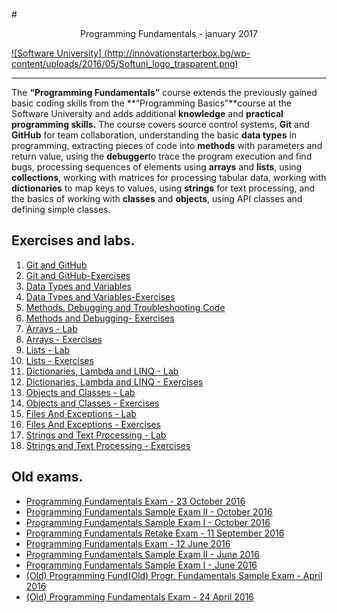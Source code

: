 #<p align="center"> Programming Fundamentals - january 2017<p>

<a href="https://softuni.bg/trainings/1509/programming-fundamentals-january-2017" rel="Programming-Fundamentals">![Software University]
(http://innovationstarterbox.bg/wp-content/uploads/2016/05/Softuni_logo_trasparent.png)</a>

---
The **“Programming Fundamentals”** course extends the previously gained basic coding skills from the **“Programming Basics”**course at the Software University and adds additional **knowledge** and **practical programming skills.**
The course covers source control systems, **Git** and **GitHub** for team collaboration, understanding the basic **data types** in programming, extracting pieces of code into **methods** with parameters and return value, using the **debugger**to trace the program execution and find bugs, processing sequences of elements using **arrays** and **lists**, using  **collections**, working with matrices for processing tabular data, working with **dictionaries** to map keys to values, using **strings** for text processing, and the basics of working with **classes** and **objects**, using API classes and defining simple classes. 


## Exercises and labs.
1. <a href="https://github.com/stefkavasileva/Programming-Fundamentals/tree/master/Homeworks%20and%20Labs/GitGitHubDebuggingSearching-Lab" > Git and GitHub </a> 
2. <a href="https://github.com/stefkavasileva/Programming-Fundamentals/tree/master/Homeworks%20and%20Labs/GitGitHubDebuggingSearching-Exercises" > Git and GitHub-Exercises</a> 
3. <a href="https://github.com/stefkavasileva/Programming-Fundamentals/tree/master/Homeworks%20and%20Labs/DataTypeAndVariables" > Data Types and Variables</a> 
4. <a href="https://github.com/stefkavasileva/Programming-Fundamentals/tree/master/Homeworks%20and%20Labs/DataTypesAndVariables-Exercises" > Data Types and Variables-Exercises</a> 
5. <a href="https://github.com/stefkavasileva/Programming-Fundamentals/tree/master/Homeworks%20and%20Labs/MethodsAndDebugging" > Methods. Debugging and Troubleshooting Code </a> 
6. <a href="https://github.com/stefkavasileva/Programming-Fundamentals/tree/master/Homeworks%20and%20Labs/MethodsAndDebuggingExcercises" > Methods and Debugging- Exercises</a>
7. <a href="https://github.com/stefkavasileva/Programming-Fundamentals/tree/master/Homeworks%20and%20Labs/Arrays"> Arrays - Lab </a>
8. <a href="https://github.com/stefkavasileva/Programming-Fundamentals/tree/master/Homeworks%20and%20Labs/Arrays-Exercises"> Arrays - Exercises </a>
9. <a href="https://github.com/stefkavasileva/Programming-Fundamentals/tree/master/Homeworks%20and%20Labs/Lists"> Lists - Lab </a>
10. <a href="https://github.com/stefkavasileva/Programming-Fundamentals/tree/master/Homeworks%20and%20Labs/ListsExercises"> Lists - Exercises </a>
11. <a href="https://github.com/stefkavasileva/Programming-Fundamentals/tree/master/Homeworks%20and%20Labs/DictionariesLambdaAndLINQ"> Dictionaries, Lambda and LINQ - Lab </a>
12. <a href="https://github.com/stefkavasileva/Programming-Fundamentals/tree/master/Homeworks%20and%20Labs/DictionariesLambdaAndLINQ-Exercises"> Dictionaries, Lambda and LINQ - Exercises </a>
13. <a href="https://github.com/stefkavasileva/Programming-Fundamentals/tree/master/Homeworks%20and%20Labs/ObjectsAndClasses"> Objects and Classes - Lab </a>
14. <a href="https://github.com/stefkavasileva/Programming-Fundamentals/tree/master/Homeworks%20and%20Labs/ObjectsAndClasses-Exercises"> Objects and Classes - Exercises </a>
15. <a href="https://github.com/stefkavasileva/Programming-Fundamentals/tree/master/Homeworks%20and%20Labs/FilesAndExceptionsLab"> Files And Exceptions - Lab </a>
16. <a href="https://github.com/stefkavasileva/Programming-Fundamentals/tree/master/Homeworks%20and%20Labs/FilesAndExceptionsExercises"> Files And Exceptions - Exercises </a>
17. <a href="https://github.com/stefkavasileva/Programming-Fundamentals/tree/master/Homeworks%20and%20Labs/Strings-Lab"> Strings and Text Processing - Lab </a> 
18. <a href="https://github.com/stefkavasileva/Programming-Fundamentals/tree/master/Homeworks%20and%20Labs/Strings-Exercises"> Strings and Text Processing - Exercises </a> 

## Old exams.

- <a href="https://github.com/stefkavasileva/Programming-Fundamentals/tree/master/OldExams/Exam-23October2016"> Programming Fundamentals Exam - 23 October 2016 </a>
- <a href="https://github.com/stefkavasileva/Programming-Fundamentals/tree/master/OldExams/SampleExamII-October2016"> Programming Fundamentals Sample Exam II - October 2016 <a/>
- <a href="https://github.com/stefkavasileva/Programming-Fundamentals/tree/master/OldExams/ExamI-October2016">Programming Fundamentals Sample Exam I - October 2016 </a>
- <a href="https://github.com/stefkavasileva/Programming-Fundamentals/tree/master/OldExams/RetakeExam-11September2016">Programming Fundamentals Retake Exam - 11 September 2016 </a>
- <a href="https://github.com/stefkavasileva/Programming-Fundamentals/tree/master/OldExams/Exam-12June2016"> Programming Fundamentals Exam - 12 June 2016 </a>
- <a href="https://github.com/stefkavasileva/Programming-Fundamentals/tree/master/OldExams/SampleExamII-June2016"> Programming Fundamentals Sample Exam II - June 2016</a>
- <a href="https://github.com/stefkavasileva/Programming-Fundamentals/tree/master/OldExams/SampleExamI-June2016"> Programming Fundamentals Sample Exam I - June 2016</a>
- <a href="https://github.com/stefkavasileva/Programming-Fundamentals/tree/master/OldExams/(Old)Exam-April2016" > (Old) Programming Fund(Old) Progr. Fundamentals Sample Exam - April 2016 </a> 
- <a href="https://github.com/stefkavasileva/Programming-Fundamentals/tree/master/OldExams/(Old)Exam-24April2016" > (Old) Programming Fundamentals Exam - 24 April 2016 </a> 





